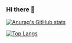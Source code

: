 ### Hi there 👋

<!--
**wannabewize/wannabewize** is a ✨ _special_ ✨ repository because its `README.md` (this file) appears on your GitHub profile.

Here are some ideas to get you started:

- 🔭 I’m currently working on ...
- 🌱 I’m currently learning ...
- 👯 I’m looking to collaborate on ...
- 🤔 I’m looking for help with ...
- 💬 Ask me about ...
- 📫 How to reach me: ...
- 😄 Pronouns: ...
- ⚡ Fun fact: ...
-->


[![Anurag's GitHub stats](https://github-readme-stats.vercel.app/api?username=wannabewize&hide_title=true)](https://github.com/anuraghazra/github-readme-stats)


[![Top Langs](https://github-readme-stats.vercel.app/api/top-langs/?username=wannabewize)](https://github.com/anuraghazra/github-readme-stats)
